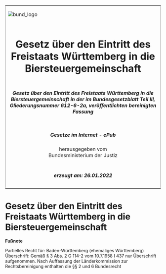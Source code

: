 <span id="DECKBLATT.html"></span>

<table border="0" frame="border" width="100%">

<tr valign="top">

<td align="left">

![bund\_logo](BfJ_2021_Web_de_de.gif)

</td>

<td align="right">

 

</td>

</tr>

<tr align="center" valign="middle">

<td colspan="2">

# Gesetz über den Eintritt des Freistaats Württemberg in die Biersteuergemeinschaft

</td>

</tr>

<tr align="center" valign="middle">

<td colspan="2">

##### Gesetz über den Eintritt des Freistaats Württemberg in die Biersteuergemeinschaft in der im Bundesgesetzblatt Teil III, Gliederungsnummer 612-6-2a, veröffentlichten bereinigten Fassung

</td>

</tr>

<tr align="center" valign="middle">

<td colspan="2">

  
  

##### Gesetze im Internet - ePub  
  
herausgegeben vom  
Bundesministerium der Justiz

</td>

</tr>

<tr align="center" valign="bottom">

<td colspan="2">

  
  

##### erzeugt am: 26.01.2022

</td>

</tr>

</table>

<span id="BJNR003450919.html"></span>

# Gesetz über den Eintritt des Freistaats Württemberg in die Biersteuergemeinschaft

<div>

  
**Fußnote**

<div class="jnhtml">

<div>

<div class="jurAbsatz">

Partielles Recht für: Baden-Württemberg (ehemaliges Württemberg)  
Überschrift: Gemäß § 3 Abs. 2 G 114-2 vom 10.7.1958 I 437 nur
Überschrift aufgenommen. Nach Auffassung der Länderkommission zur
Rechtsbereinigung enthalten die §§ 2 und 6 Bundesrecht

</div>

</div>

</div>

</div>
